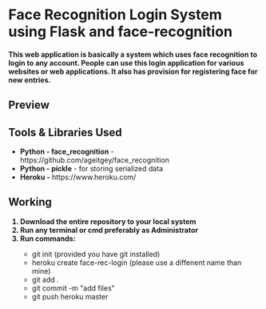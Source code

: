 <h1>Face Recognition Login System using Flask and face-recognition</h1>
<h4>This web application is basically a system which uses face recognition to login to any account. People can use this login application for various websites or web applications. It also has provision for registering face for new entries. 
</h4>
<h2>Preview</h2>
<h2>Tools & Libraries Used</h2>
<ul>
<li><b>Python - face_recognition</b> - https://github.com/ageitgey/face_recognition</li>
<li><b>Python - pickle</b> - for storing serialized data</li>
<li><b>Heroku -</b> https://www.heroku.com/</li>
</ul>

<h2>Working</h2>
<ol>
<b>
<li>Download the entire repository to your local system</li>
<li>Run any terminal or cmd preferably as Administrator</li>
<li>Run commands:</li>
</b>
<ul>
<li>git init (provided you have git installed)</li>
<li>heroku create face-rec-login (please use a diffenent name than mine)</li>
<li>git add .</li>
<li>git commit -m "add files"</li>
<li>git push heroku master</li>
</ul>
</ol>
